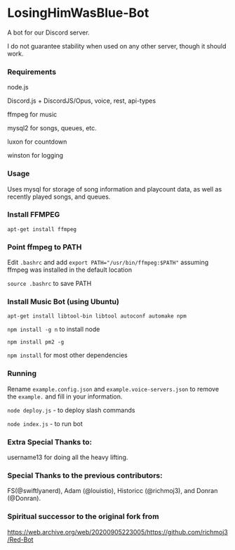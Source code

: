 # LosingHimWasBlue-Bot
A bot for our Discord server.

I do not guarantee stability when used on any other server, though it should work.

### Requirements
node.js

Discord.js + DiscordJS/Opus, voice, rest, api-types

ffmpeg for music

mysql2 for songs, queues, etc.

luxon for countdown

winston for logging

### Usage
Uses mysql for storage of song information and playcount data, as well as recently played songs, and queues.

### Install FFMPEG

`apt-get install ffmpeg`

### Point ffmpeg to PATH
Edit `.bashrc` and add `export PATH="/usr/bin/ffmpeg:$PATH"` assuming ffmpeg was installed in the default location

`source .bashrc` to save PATH

### Install Music Bot (using Ubuntu)
`apt-get install libtool-bin libtool autoconf automake npm`

`npm install -g n` to install node

`npm install pm2 -g`

`npm install` for most other dependencies

### Running
Rename `example.config.json` and `example.voice-servers.json` to remove the `example.` and fill in your information.

`node deploy.js` - to deploy slash commands

`node index.js` - to run bot

### Extra Special Thanks to:
username13 for doing all the heavy lifting.

### Special Thanks to the previous contributors:
FS(@swiftlyanerd), Adam (@louistio), Historicc (@richmoj3), and Donran (@Donran).

### Spiritual successor to the original fork from
https://web.archive.org/web/20200905223005/https://github.com/richmoj3/Red-Bot
